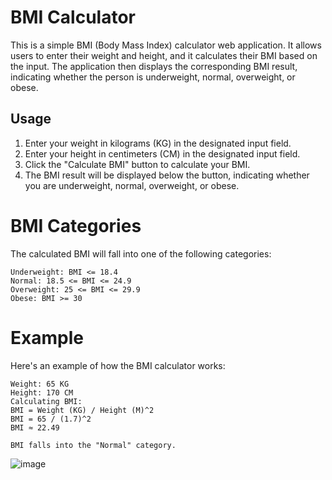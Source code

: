 # BMI Calculator

This is a simple BMI (Body Mass Index) calculator web application. It allows users to enter their weight and height, and it calculates their BMI based on the input. The application then displays the corresponding BMI result, indicating whether the person is underweight, normal, overweight, or obese.

## Usage

1. Enter your weight in kilograms (KG) in the designated input field.
2. Enter your height in centimeters (CM) in the designated input field.
3. Click the "Calculate BMI" button to calculate your BMI.
4. The BMI result will be displayed below the button, indicating whether you are underweight, normal, overweight, or obese.

# BMI Categories
The calculated BMI will fall into one of the following categories:

    Underweight: BMI <= 18.4
    Normal: 18.5 <= BMI <= 24.9
    Overweight: 25 <= BMI <= 29.9
    Obese: BMI >= 30

# Example
Here's an example of how the BMI calculator works:

    Weight: 65 KG
    Height: 170 CM
    Calculating BMI:
    BMI = Weight (KG) / Height (M)^2
    BMI = 65 / (1.7)^2
    BMI ≈ 22.49

    BMI falls into the "Normal" category.

![image](https://github.com/Siddhipatade/BMI-calculater/assets/91780318/d20e0960-e1ba-47c3-8511-53568246f1e5)

